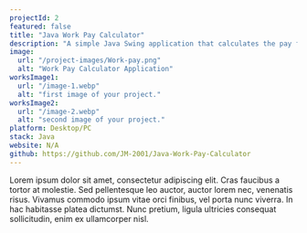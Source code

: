```yaml
---
projectId: 2
featured: false
title: "Java Work Pay Calculator"
description: "A simple Java Swing application that calculates the pay for a worker based on the number of hours worked and the hourly rate. Users can input the number of hours worked and the hourly rate and the application will display the total pay for the worker."
image:
  url: "/project-images/Work-pay.png"
  alt: "Work Pay Calculator Application"
worksImage1:
  url: "/image-1.webp"
  alt: "first image of your project."
worksImage2:
  url: "/image-2.webp"
  alt: "second image of your project."
platform: Desktop/PC
stack: Java
website: N/A
github: https://github.com/JM-2001/Java-Work-Pay-Calculator
---
```


Lorem ipsum dolor sit amet, consectetur adipiscing elit. Cras faucibus a tortor at molestie. Sed pellentesque leo auctor, auctor lorem nec, venenatis risus. Vivamus commodo ipsum vitae orci finibus, vel porta nunc viverra. In hac habitasse platea dictumst. Nunc pretium, ligula ultricies consequat sollicitudin, enim ex ullamcorper nisl.
